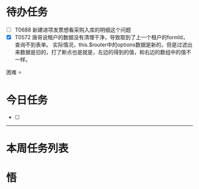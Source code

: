 # 待办任务
 - [ ] T0688 新建进项发票想看采购入库的明细这个问题
 - [x] T0572 唐哥说租户的数据没有清理干净，导致取到了上一个租户的formId，查询不到表单。
实际情况，this.$router中的options数据是新的，但是过滤出来数据是旧的，打了断点也是就是，左边的得到的值，和右边的数组中的值不一样。

困难
⭐

# 今日任务
- [ ] 




------
# 本周任务列表



# 悟